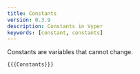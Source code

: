 ```yaml
---
title: Constants
version: 0.3.9
description: Constants in Vyper
keywords: [constant, constants]
---
```


Constants are variables that cannot change.

```vyper
{{{Constants}}}
```

